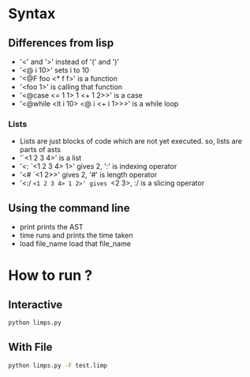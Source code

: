 # Syntax
## Differences from lisp 
* '<' and '>' instead of '(' and ')'
* '<@ i 10>' sets i to 10
* '<@F foo <f> <* f f>' is a function
* '<foo 1>' is calling that function
* '<@case <= 1 1> 1 <+ 1 2>>' is a case
* '<@while <lt i 10> <@ i <+ i 1>>>' is a while loop
### Lists ###
* Lists are just blocks of code which are not yet executed. so, lists are parts of asts
* '`<1 2 3 4>' is a list
* '<: `<1 2 3 4> 1>' gives 2, ':' is indexing operator
* '<# `<1 2>>' gives 2, '#' is length operator
* '<:/ `<1 2 3 4> 1 2>' gives `<2 3>, :/ is a slicing operator


## Using the command line
* print <expr> prints the AST
* time <expr> runs and prints the time taken
* load file_name load that file_name 

# How to run ? 

## Interactive
 ```bash
 python limps.py 
 ```
## With File
  ```bash
  python limps.py -F test.limp
  ```
